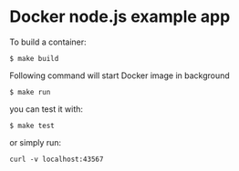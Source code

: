 # Docker node.js example app

To build a container:
```
$ make build
```

Following command will  start Docker  image in background
```
$ make run
```

you can test it with:
```
$ make test
```
or simply run:
```
curl -v localhost:43567
```

